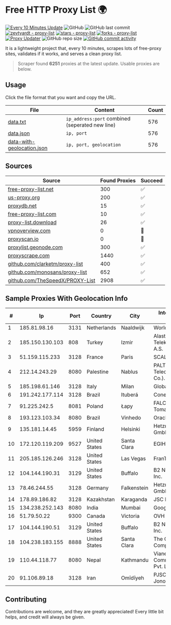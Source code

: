 
# Free HTTP Proxy List 🌍

[![Every 10 Minutes Update](https://github.com/mertguvencli/http-proxy-list/actions/workflows/main.yml/badge.svg?branch=main)](https://github.com/mertguvencli/http-proxy-list/actions/workflows/main.yml)
![GitHub](https://img.shields.io/github/license/mertguvencli/http-proxy-list)
![GitHub last commit](https://img.shields.io/github/last-commit/mertguvencli/http-proxy-list)
[![zevtyardt - proxy-list](https://img.shields.io/static/v1?label=zevtyardt&message=proxy-list&color=blue&logo=github)](https://github.com/zevtyardt/proxy-list "Go to GitHub repo")
[![stars - proxy-list](https://img.shields.io/github/stars/zevtyardt/proxy-list?style=social)](https://github.com/zevtyardt/proxy-list)
[![forks - proxy-list](https://img.shields.io/github/forks/zevtyardt/proxy-list?style=social)](https://github.com/zevtyardt/proxy-list)
[![Proxy Updater](https://github.com/zevtyardt/proxy-list/workflows/Proxy%20Updater/badge.svg)](https://github.com/zevtyardt/proxy-list/actions?query=workflow:"Proxy+Updater")
![GitHub repo size](https://img.shields.io/github/repo-size/zevtyardt/proxy-list)
[![GitHub commit activity](https://img.shields.io/github/commit-activity/m/zevtyardt/proxy-list?logo=commits)](https://github.com/zevtyardt/proxy-list/commits/main)

It is a lightweight project that, every 10 minutes, scrapes lots of free-proxy sites, validates if it works, and serves a clean proxy list.

> Scraper found **6251** proxies at the latest update. Usable proxies are below.

## Usage

Click the file format that you want and copy the URL.

|File|Content|Count|
|----|-------|-----|
|[data.txt](https://raw.githubusercontent.com/mertguvencli/http-proxy-list/main/proxy-list/data.txt)|`ip_address:port` combined (seperated new line)|576|
|[data.json](https://raw.githubusercontent.com/mertguvencli/http-proxy-list/main/proxy-list/data.json)|`ip, port`|576|
|[data-with-geolocation.json](https://raw.githubusercontent.com/mertguvencli/http-proxy-list/main/proxy-list/data-with-geolocation.json)|`ip, port, geolocation`|576|

## Sources

|Source|Found Proxies|Succeed|
|------|-------------|-------|
|[free-proxy-list.net](https://free-proxy-list.net)|300|✅|
|[us-proxy.org](https://www.us-proxy.org)|200|✅|
|[proxydb.net](http://proxydb.net)|15|✅|
|[free-proxy-list.com](https://free-proxy-list.com/?page=&port=&type%5B%5D=http&type%5B%5D=https&up_time=0&search=Search)|10|✅|
|[proxy-list.download](https://www.proxy-list.download/HTTP)|26|✅|
|[vpnoverview.com](https://vpnoverview.com/privacy/anonymous-browsing/free-proxy-servers)|0|🚫|
|[proxyscan.io](https://www.proxyscan.io)|0|🚫|
|[proxylist.geonode.com](https://proxylist.geonode.com/api/proxy-list?limit=300&page=1&sort_by=lastChecked&sort_type=desc&protocols=http,https)|300|✅|
|[proxyscrape.com](https://api.proxyscrape.com/v2/?request=displayproxies&protocol=http&timeout=10000&country=all&ssl=all&anonymity=all)|1440|✅|
|[github.com/clarketm/proxy-list](https://raw.githubusercontent.com/clarketm/proxy-list/master/proxy-list-raw.txt)|400|✅|
|[github.com/monosans/proxy-list](https://raw.githubusercontent.com/monosans/proxy-list/main/proxies/http.txt)|652|✅|
|[github.com/TheSpeedX/PROXY-List](https://raw.githubusercontent.com/TheSpeedX/PROXY-List/master/http.txt)|2908|✅|


## Sample Proxies With Geolocation Info

|#|Ip|Port|Country|City|Internet Service Provider|
|-|--|----|-------|----|-------------------------|
|1|185.81.98.16|3131|Netherlands|Naaldwijk|WorldStream B.V.|
|2|185.150.130.103|808|Turkey|Izmir|Alastyr Telekomunikasyon A.S.|
|3|51.159.115.233|3128|France|Paris|SCALEWAY|
|4|212.14.243.29|8080|Palestine|Nablus|PALTEL (Palestine Telecommunications Co.).|
|5|185.198.61.146|3128|Italy|Milan|Global Router LLC|
|6|191.242.177.114|3128|Brazil|Ituberá|Conect Telecom|
|7|91.225.242.5|8081|Poland|Łapy|FALCONN Falkowski Tomasz|
|8|193.123.103.34|8080|Brazil|Vinhedo|Oracle Corporation|
|9|135.181.14.45|5959|Finland|Helsinki|Hetzner Online GmbH|
|10|172.120.119.209|9527|United States|Santa Clara|EGIHosting|
|11|205.185.126.246|3128|United States|Las Vegas|FranTech Solutions|
|12|104.144.190.31|3129|United States|Buffalo|B2 Net Solutions Inc.|
|13|78.46.244.55|3128|Germany|Falkenstein|Hetzner Online GmbH|
|14|178.89.186.82|3128|Kazakhstan|Karaganda|JSC Kazakhtelecom|
|15|134.238.252.143|8080|India|Mumbai|Google LLC|
|16|51.79.50.22|9300|Canada|Victoria|OVH SAS|
|17|104.144.190.51|3129|United States|Buffalo|B2 Net Solutions Inc.|
|18|104.238.183.155|8888|United States|Santa Clara|The Constant Company|
|19|110.44.118.77|8080|Nepal|Kathmandu|Vianet Communications Pvt. Ltd|
|20|91.106.89.18|3128|Iran|Omīdīyeh|PJSC "Badr Rayan Jonoob"|



## Contributing

Contributions are welcome, and they are greatly appreciated! Every
little bit helps, and credit will always be given.

